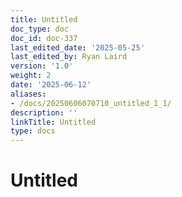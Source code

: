 ```yaml
---
title: Untitled
doc_type: doc
doc_id: doc-337
last_edited_date: '2025-05-25'
last_edited_by: Ryan Laird
version: '1.0'
weight: 2
date: '2025-06-12'
aliases:
- /docs/20250606070710_untitled_1_1/
description: ''
linkTitle: Untitled
type: docs
---
```


# Untitled
